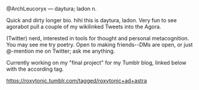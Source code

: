 @ArchLeucoryx — daytura; ladon n.

Quick and dirty longer bio. hihi this is daytura, ladon. Very fun to see agorabot pull a couple of my wikilinked Tweets into the Agora.

(Twitter) nerd, interested in tools for thought and personal metacognition. You may see me try poetry. Open to making friends--DMs are open, or just @-mention me on Twitter; ask me anything.

Currently working on my "final project" for my Tumblr blog, linked below with the according tag. 

https://roxytonic.tumblr.com/tagged/roxytonic+ad+astra





